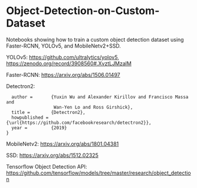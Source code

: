 # Object-Detection-on-Custom-Dataset
Notebooks showing how to train a custom object detection dataset using Faster-RCNN, YOLOv5, and MobileNetv2+SSD.

YOLOv5: https://github.com/ultralytics/yolov5, https://zenodo.org/record/3908560#.XvztLJMzalM

Faster-RCNN: https://arxiv.org/abs/1506.01497

Detectron2: 
```@misc{wu2019detectron2,
  author =       {Yuxin Wu and Alexander Kirillov and Francisco Massa and
                  Wan-Yen Lo and Ross Girshick},
  title =        {Detectron2},
  howpublished = {\url{https://github.com/facebookresearch/detectron2}},
  year =         {2019}
}
```

MobileNetv2: https://arxiv.org/abs/1801.04381

SSD: https://arxiv.org/abs/1512.02325

Tensorflow Object Detection API: https://github.com/tensorflow/models/tree/master/research/object_detection
